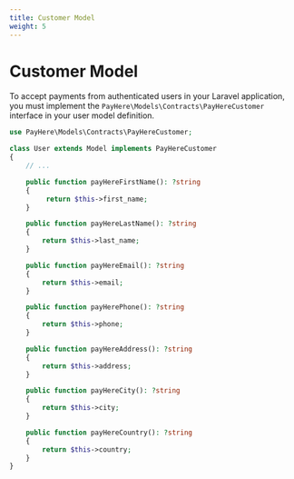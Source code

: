 ```yaml
---
title: Customer Model
weight: 5
---
```


# Customer Model

To accept payments from authenticated users in your Laravel application, you must implement the `PayHere\Models\Contracts\PayHereCustomer` interface in your user model definition.

```php
use PayHere\Models\Contracts\PayHereCustomer;

class User extends Model implements PayHereCustomer
{
    // ...

    public function payHereFirstName(): ?string
    {
         return $this->first_name;
    }

    public function payHereLastName(): ?string
    {
        return $this->last_name;
    }

    public function payHereEmail(): ?string
    {
        return $this->email;
    }

    public function payHerePhone(): ?string
    {
        return $this->phone;
    }

    public function payHereAddress(): ?string
    {
        return $this->address;
    }

    public function payHereCity(): ?string
    {
        return $this->city;
    }

    public function payHereCountry(): ?string
    {
        return $this->country;
    }
}
```
